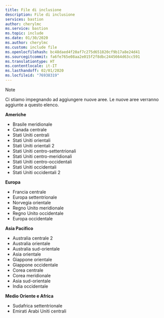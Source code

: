 ```yaml
---
title: File di inclusione
description: File di inclusione
services: bastion
author: cherylmc
ms.service: bastion
ms.topic: include
ms.date: 01/30/2020
ms.author: cherylmc
ms.custom: include file
ms.openlocfilehash: bc48daed4f20af7c275d651820cf9b17a8e24d41
ms.sourcegitcommit: fa6fe765e08aa2e015f2f8dbc2445664d63cc591
ms.translationtype: HT
ms.contentlocale: it-IT
ms.lasthandoff: 02/01/2020
ms.locfileid: "76938319"
---
```

>[!NOTE]
>Ci stiamo impegnando ad aggiungere nuove aree. Le nuove aree verranno aggiunte a questo elenco.
>

**Americhe**
* Brasile meridionale
* Canada centrale
* Stati Uniti centrali
* Stati Uniti orientali
* Stati Uniti orientali 2
* Stati Uniti centro-settentrionali
* Stati Uniti centro-meridionali
* Stati Uniti centro-occidentali
* Stati Uniti occidentali
* Stati Uniti occidentali 2

**Europa**
* Francia centrale
* Europa settentrionale
* Norvegia orientale
* Regno Unito meridionale
* Regno Unito occidentale
* Europa occidentale

**Asia Pacifico**
* Australia centrale 2
* Australia orientale
* Australia sud-orientale
* Asia orientale
* Giappone orientale
* Giappone occidentale
* Corea centrale
* Corea meridionale
* Asia sud-orientale
* India occidentale

**Medio Oriente e Africa**
* Sudafrica settentrionale
* Emirati Arabi Uniti centrali
